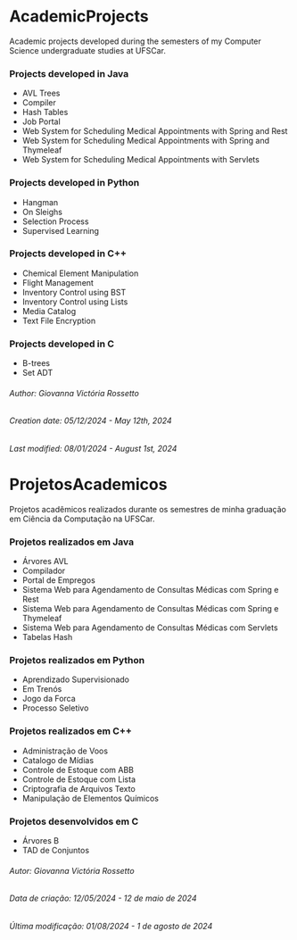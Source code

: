 
# AcademicProjects

Academic projects developed during the semesters of my Computer Science undergraduate studies at UFSCar.

### Projects developed in Java
- AVL Trees
- Compiler
- Hash Tables
- Job Portal
- Web System for Scheduling Medical Appointments with Spring and Rest
- Web System for Scheduling Medical Appointments with Spring and Thymeleaf
- Web System for Scheduling Medical Appointments with Servlets

### Projects developed in Python
- Hangman
- On Sleighs
- Selection Process
- Supervised Learning

### Projects developed in C++
- Chemical Element Manipulation
- Flight Management
- Inventory Control using BST
- Inventory Control using Lists
- Media Catalog
- Text File Encryption

### Projects developed in C
- B-trees
- Set ADT

###### Author: Giovanna Victória Rossetto
###### Creation date: 05/12/2024 - May 12th, 2024
###### Last modified: 08/01/2024 - August 1st, 2024

# ProjetosAcademicos

Projetos acadêmicos realizados durante os semestres de minha graduação em Ciência da Computação na UFSCar.

### Projetos realizados em Java
- Árvores AVL
- Compilador
- Portal de Empregos
- Sistema Web para Agendamento de Consultas Médicas com Spring e Rest
- Sistema Web para Agendamento de Consultas Médicas com Spring e Thymeleaf
- Sistema Web para Agendamento de Consultas Médicas com Servlets
- Tabelas Hash

### Projetos realizados em Python
- Aprendizado Supervisionado
- Em Trenós
- Jogo da Forca
- Processo Seletivo

### Projetos realizados em C++
- Administração de Voos
- Catalogo de Mídias
- Controle de Estoque com ABB
- Controle de Estoque com Lista
- Criptografia de Arquivos Texto
- Manipulação de Elementos Químicos

### Projetos desenvolvidos em C
- Árvores B
- TAD de Conjuntos

###### Autor: Giovanna Victória Rossetto
###### Data de criação: 12/05/2024 - 12 de maio de 2024
###### Última modificação: 01/08/2024 - 1 de agosto de 2024
